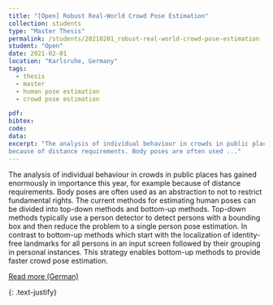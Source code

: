 ```yaml
---
title: "[Open] Robust Real-World Crowd Pose Estimation"
collection: students
type: "Master Thesis"
permalink: /students/20210201_robust-real-world-crowd-pose-estimation
student: "Open"
date: 2021-02-01
location: "Karlsruhe, Germany"
tags: 
  - thesis
  - master
  - human pose estimation
  - crowd pose estimation

pdf:
bibtex:
code: 
data: 
excerpt: "The analysis of individual behaviour in crowds in public places has gained enormously in importance this year, for example
because of distance requirements. Body poses are often used ..."
---
```


The analysis of individual behaviour in crowds in public places has gained enormously in importance this year, for example
because of distance requirements. Body poses are often used as an abstraction to not to restrict fundamental rights. The current methods for estimating human poses can be divided into top-down methods and bottom-up methods. Top-down methods typically use a person detector to detect persons with a bounding box and then reduce the problem to a single person pose estimation. In contrast to bottom-up methods which start with the localization of identity-free landmarks for all persons in an input screen followed by their grouping in personal instances. This strategy enables bottom-up methods to provide faster crowd pose estimation.

<a href="https://mickaelcormier.github.io/files/opening/20200622_ma_crowd-hpe_cormier.pdf" target="_blank">Read more (German)</a>

{: .text-justify}